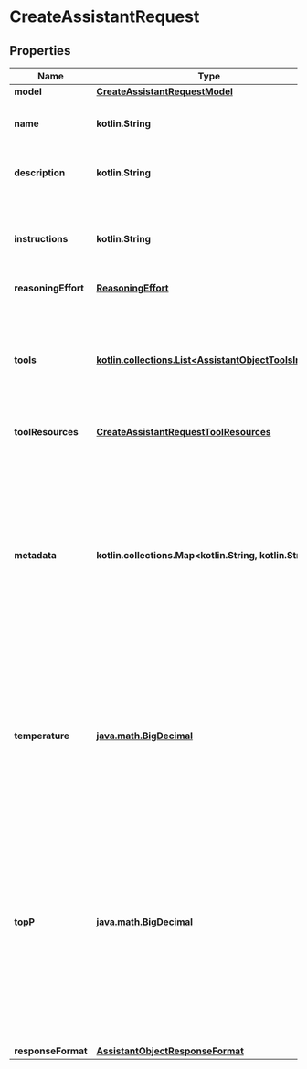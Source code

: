 
# CreateAssistantRequest

## Properties
| Name | Type | Description | Notes |
| ------------ | ------------- | ------------- | ------------- |
| **model** | [**CreateAssistantRequestModel**](CreateAssistantRequestModel.md) |  |  |
| **name** | **kotlin.String** | The name of the assistant. The maximum length is 256 characters.  |  [optional] |
| **description** | **kotlin.String** | The description of the assistant. The maximum length is 512 characters.  |  [optional] |
| **instructions** | **kotlin.String** | The system instructions that the assistant uses. The maximum length is 256,000 characters.  |  [optional] |
| **reasoningEffort** | [**ReasoningEffort**](ReasoningEffort.md) |  |  [optional] |
| **tools** | [**kotlin.collections.List&lt;AssistantObjectToolsInner&gt;**](AssistantObjectToolsInner.md) | A list of tool enabled on the assistant. There can be a maximum of 128 tools per assistant. Tools can be of types &#x60;code_interpreter&#x60;, &#x60;file_search&#x60;, or &#x60;function&#x60;.  |  [optional] |
| **toolResources** | [**CreateAssistantRequestToolResources**](CreateAssistantRequestToolResources.md) |  |  [optional] |
| **metadata** | **kotlin.collections.Map&lt;kotlin.String, kotlin.String&gt;** | Set of 16 key-value pairs that can be attached to an object. This can be useful for storing additional information about the object in a structured format, and querying for objects via API or the dashboard.   Keys are strings with a maximum length of 64 characters. Values are strings with a maximum length of 512 characters.  |  [optional] |
| **temperature** | [**java.math.BigDecimal**](java.math.BigDecimal.md) | What sampling temperature to use, between 0 and 2. Higher values like 0.8 will make the output more random, while lower values like 0.2 will make it more focused and deterministic.  |  [optional] |
| **topP** | [**java.math.BigDecimal**](java.math.BigDecimal.md) | An alternative to sampling with temperature, called nucleus sampling, where the model considers the results of the tokens with top_p probability mass. So 0.1 means only the tokens comprising the top 10% probability mass are considered.  We generally recommend altering this or temperature but not both.  |  [optional] |
| **responseFormat** | [**AssistantObjectResponseFormat**](AssistantObjectResponseFormat.md) |  |  [optional] |



